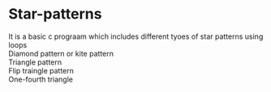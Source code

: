 # Star-patterns
It is a basic c prograam which includes different tyoes of star patterns using loops</br>
Diamond pattern or kite pattern</br>
Triangle pattern</br>
Flip traingle pattern</br>
One-fourth triangle</br>

